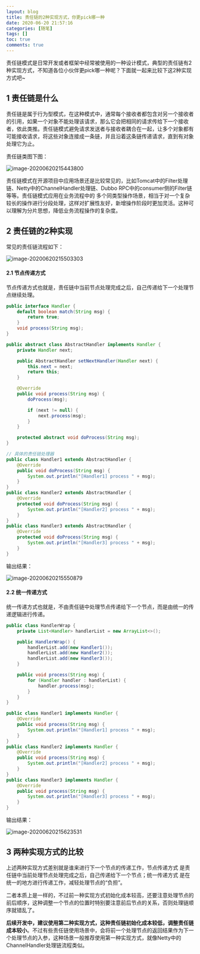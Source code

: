 ```yaml
---
layout: blog
title: 责任链的2种实现方式，你更pick哪一种
date: 2020-06-20 21:57:16
categories: [随笔]
tags: []
toc: true
comments: true
---
```


责任链模式是日常开发或者框架中经常被使用的一种设计模式，典型的责任链有2种实现方式，不知道各位小伙伴更pick哪一种呢？下面就一起来比较下这2种实现方式吧~

## 1 责任链是什么

责任链是属于行为型模式，在这种模式中，通常每个接收者都包含对另一个接收者的引用，如果一个对象不能处理该请求，那么它会把相同的请求传给下一个接收者，依此类推。责任链模式避免请求发送者与接收者耦合在一起，让多个对象都有可能接收请求，将这些对象连接成一条链，并且沿着这条链传递请求，直到有对象处理它为止。

责任链类图下图：

![image-20200620215443800](_image/责任链的2种实现方式，你更pick哪一种/image-20200620215443800.png)

责任链模式在开源项目中应用场景还是比较常见的，比如Tomcat中的Filter处理链、Netty中的ChannelHandler处理链、Dubbo RPC中的consumer侧的Filter链等等。责任链模式应用在业务流程中的 多个同类型操作场景，相当于对一个复杂较长的操作进行分段处理，这样对扩展性友好，新增操作阶段时更加灵活。这种可以理解为分片思想，降低业务流程操作的复杂度。

## 2 责任链的2种实现

常见的责任链流程如下：

![image-20200620215503303](_image/责任链的2种实现方式，你更pick哪一种/image-20200620215503303.png)

#### 2.1 节点传递方式

节点传递方式也就是，责任链中当前节点处理完成之后，自己传递给下一个处理节点继续处理。

```java
public interface Handler {
    default boolean match(String msg) {
        return true;
    }
    void process(String msg);
}

public abstract class AbstractHandler implements Handler {
    private Handler next;

    public AbstractHandler setNextHandler(Handler next) {
        this.next = next;
        return this;
    }

    @Override
    public void process(String msg) {
        doProcess(msg);

        if (next != null) {
            next.process(msg);
        }
    }

    protected abstract void doProcess(String msg);
}

// 具体的责任链处理器
public class Handler1 extends AbstractHandler {
    @Override
    public void doProcess(String msg) {
        System.out.println("[Handler1] process " + msg);
    }
}
public class Handler2 extends AbstractHandler {
    @Override
    protected void doProcess(String msg) {
        System.out.println("[Handler2] process " + msg);
    }
}
public class Handler3 extends AbstractHandler {
    @Override
    protected void doProcess(String msg) {
        System.out.println("[Handler3] process " + msg);
    }
}
```

输出结果：

![image-20200620215550879](_image/责任链的2种实现方式，你更pick哪一种/image-20200620215550879.png)

#### 2.2 统一传递方式

统一传递方式也就是，不由责任链中处理节点传递给下一个节点，而是由统一的传递逻辑进行传递。

```java
public class HandlerWrap {
    private List<Handler> handlerList = new ArrayList<>();

    public HandlerWrap() {
        handlerList.add(new Handler1());
        handlerList.add(new Handler2());
        handlerList.add(new Handler3());
    }

    public void process(String msg) {
        for (Handler handler : handlerList) {
            handler.process(msg);
        }
    }
}

public class Handler1 implements Handler {
    @Override
    public void process(String msg) {
        System.out.println("[Handler1] process " + msg);
    }
}
public class Handler2 implements Handler {
    @Override
    public void process(String msg) {
        System.out.println("[Handler2] process " + msg);
    }
}
public class Handler3 implements Handler {
    @Override
    public void process(String msg) {
        System.out.println("[Handler3] process " + msg);
    }
}
```

输出结果：

![image-20200620215623531](_image/责任链的2种实现方式，你更pick哪一种/image-20200620215623531.png)

## 3 两种实现方式的比较

上述两种实现方式差别就是谁来进行下一个节点的传递工作，节点传递方式 是责任链中当前处理节点处理完成之后，自己传递给下一个节点；统一传递方式 是在统一的地方进行传递工作，减轻处理节点的“负担”。

二者本质上是一样的，不过前一种实现方式初始化成本较高，还要注意处理节点的前后顺序，这种调整一个节点的位置时特别要注意前后节点的关系，否则处理链顺序就错乱了。

**后续开发中，建议使用第二种实现方式，这种责任链初始化成本较低，调整责任链成本较小**。不过有些责任链使用场景中，会将前一个处理节点的返回结果作为下一个处理节点的入参，这种场景一般推荐使用第一种实现方式，就像Netty中的ChannelHandler处理链流程类似。

